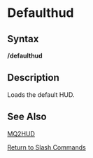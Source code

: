 # Defaulthud

## Syntax

**/defaulthud**

## Description

Loads the default HUD.

## See Also

[MQ2HUD](../../plugins/core-plugins/mq2hud.md)

[Return to Slash Commands](./)

